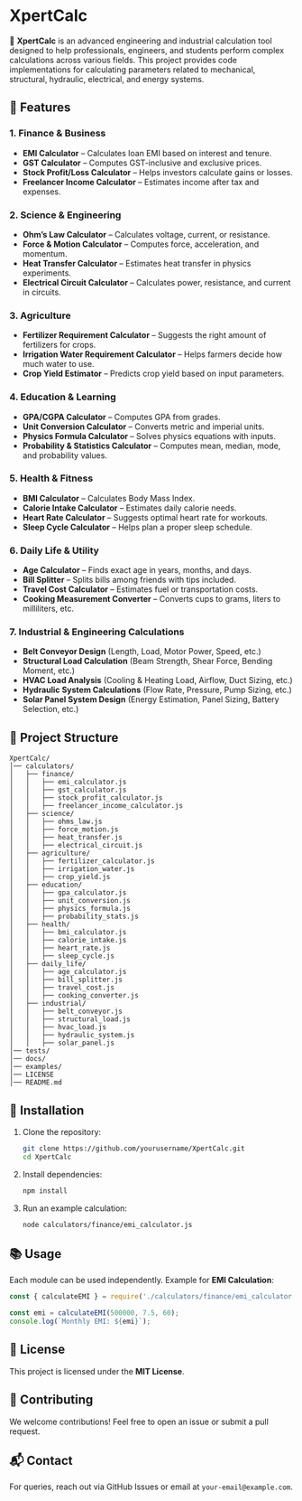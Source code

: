 # XpertCalc

🚀 **XpertCalc** is an advanced engineering and industrial calculation tool designed to help professionals, engineers, and students perform complex calculations across various fields. This project provides code implementations for calculating parameters related to mechanical, structural, hydraulic, electrical, and energy systems.

## 📌 Features
### **1. Finance & Business**
- **EMI Calculator** – Calculates loan EMI based on interest and tenure.
- **GST Calculator** – Computes GST-inclusive and exclusive prices.
- **Stock Profit/Loss Calculator** – Helps investors calculate gains or losses.
- **Freelancer Income Calculator** – Estimates income after tax and expenses.

### **2. Science & Engineering**
- **Ohm’s Law Calculator** – Calculates voltage, current, or resistance.
- **Force & Motion Calculator** – Computes force, acceleration, and momentum.
- **Heat Transfer Calculator** – Estimates heat transfer in physics experiments.
- **Electrical Circuit Calculator** – Calculates power, resistance, and current in circuits.

### **3. Agriculture**
- **Fertilizer Requirement Calculator** – Suggests the right amount of fertilizers for crops.
- **Irrigation Water Requirement Calculator** – Helps farmers decide how much water to use.
- **Crop Yield Estimator** – Predicts crop yield based on input parameters.

### **4. Education & Learning**
- **GPA/CGPA Calculator** – Computes GPA from grades.
- **Unit Conversion Calculator** – Converts metric and imperial units.
- **Physics Formula Calculator** – Solves physics equations with inputs.
- **Probability & Statistics Calculator** – Computes mean, median, mode, and probability values.

### **5. Health & Fitness**
- **BMI Calculator** – Calculates Body Mass Index.
- **Calorie Intake Calculator** – Estimates daily calorie needs.
- **Heart Rate Calculator** – Suggests optimal heart rate for workouts.
- **Sleep Cycle Calculator** – Helps plan a proper sleep schedule.

### **6. Daily Life & Utility**
- **Age Calculator** – Finds exact age in years, months, and days.
- **Bill Splitter** – Splits bills among friends with tips included.
- **Travel Cost Calculator** – Estimates fuel or transportation costs.
- **Cooking Measurement Converter** – Converts cups to grams, liters to milliliters, etc.

### **7. Industrial & Engineering Calculations**
- **Belt Conveyor Design** (Length, Load, Motor Power, Speed, etc.)
- **Structural Load Calculation** (Beam Strength, Shear Force, Bending Moment, etc.)
- **HVAC Load Analysis** (Cooling & Heating Load, Airflow, Duct Sizing, etc.)
- **Hydraulic System Calculations** (Flow Rate, Pressure, Pump Sizing, etc.)
- **Solar Panel System Design** (Energy Estimation, Panel Sizing, Battery Selection, etc.)

## 📁 Project Structure
```
XpertCalc/
│── calculators/
│   ├── finance/
│   │   ├── emi_calculator.js
│   │   ├── gst_calculator.js
│   │   ├── stock_profit_calculator.js
│   │   ├── freelancer_income_calculator.js
│   ├── science/
│   │   ├── ohms_law.js
│   │   ├── force_motion.js
│   │   ├── heat_transfer.js
│   │   ├── electrical_circuit.js
│   ├── agriculture/
│   │   ├── fertilizer_calculator.js
│   │   ├── irrigation_water.js
│   │   ├── crop_yield.js
│   ├── education/
│   │   ├── gpa_calculator.js
│   │   ├── unit_conversion.js
│   │   ├── physics_formula.js
│   │   ├── probability_stats.js
│   ├── health/
│   │   ├── bmi_calculator.js
│   │   ├── calorie_intake.js
│   │   ├── heart_rate.js
│   │   ├── sleep_cycle.js
│   ├── daily_life/
│   │   ├── age_calculator.js
│   │   ├── bill_splitter.js
│   │   ├── travel_cost.js
│   │   ├── cooking_converter.js
│   ├── industrial/
│   │   ├── belt_conveyor.js
│   │   ├── structural_load.js
│   │   ├── hvac_load.js
│   │   ├── hydraulic_system.js
│   │   ├── solar_panel.js
│── tests/
│── docs/
│── examples/
│── LICENSE
│── README.md
```

## 🔧 Installation
1. Clone the repository:
   ```bash
   git clone https://github.com/yourusername/XpertCalc.git
   cd XpertCalc
   ```
2. Install dependencies:
   ```bash
   npm install
   ```
3. Run an example calculation:
   ```bash
   node calculators/finance/emi_calculator.js
   ```

## 📚 Usage
Each module can be used independently. Example for **EMI Calculation**:
```javascript
const { calculateEMI } = require('./calculators/finance/emi_calculator');

const emi = calculateEMI(500000, 7.5, 60);
console.log(`Monthly EMI: ${emi}`);
```

## 📜 License
This project is licensed under the **MIT License**.

## 🤝 Contributing
We welcome contributions! Feel free to open an issue or submit a pull request.

## 📬 Contact
For queries, reach out via GitHub Issues or email at `your-email@example.com`.
